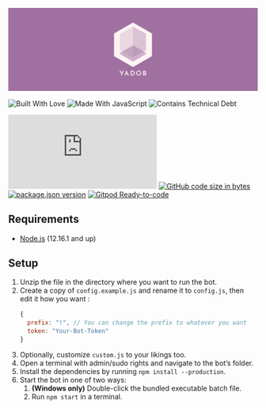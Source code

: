 [![YADOB](docs/assets/images/logo-header.png "Yet Another Discord Open Bot")](https://yadob.jakobbouchard.dev)

![Built With Love](https://forthebadge.com/images/badges/built-with-love.svg "Built With Love")
![Made With JavaScript](https://forthebadge.com/images/badges/made-with-javascript.svg "Made With JavaScript")
![Contains Technical Debt](https://forthebadge.com/images/badges/contains-technical-debt.svg "Contains Technical Debt")

[![discord.js dependency version](https://img.shields.io/github/package-json/dependency-version/jakobbouchard/yadob/discord.js?style=for-the-badge "discord.js Homepage")](https://discord.js.org/)
[![GitHub code size in bytes](https://img.shields.io/github/languages/code-size/jakobbouchard/yadob?style=for-the-badge "Download the repository")](https://github.com/jakobbouchard/yadob/archive/master.zip)
[![package.json version](https://img.shields.io/github/package-json/v/jakobbouchard/yadob?style=for-the-badge "Go to latest release")](https://github.com/jakobbouchard/yadob/releases/latest)
[![Gitpod Ready-to-code](https://img.shields.io/badge/Gitpod-Ready--to--Code-blue?logo=gitpod&style=for-the-badge "Gitpod Ready-to-code")](https://gitpod.io/#https://github.com/jakobbouchard/yadob)

## Requirements

- [Node.js](https://nodejs.org/en/download/) (12.16.1 and up)

## Setup

1. Unzip the file in the directory where you want to run the bot.
2. Create a copy of `config.example.js` and rename it to `config.js`, then edit it how you want :
    ```js
    {
      prefix: "!", // You can change the prefix to whatever you want
      token: "Your-Bot-Token"
    }
    ```
3. Optionally, customize `custom.js` to your likings too.
4. Open a terminal with admin/sudo rights and navigate to the bot’s folder.
5. Install the dependencies by running `npm install --production`.
6. Start the bot in one of two ways:
   1. **(Windows only)** Double-click the bundled executable batch file.
   2. Run `npm start` in a terminal.

